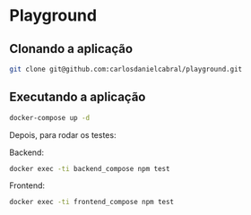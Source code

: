 # Playground

## Clonando a aplicação
```bash
git clone git@github.com:carlosdanielcabral/playground.git
```

## Executando a aplicação

```bash
docker-compose up -d
```

Depois, para rodar os testes:

Backend:
```bash
docker exec -ti backend_compose npm test
```

Frontend:
```bash
docker exec -ti frontend_compose npm test
```
